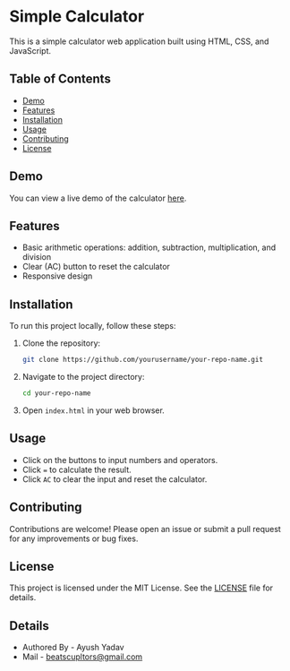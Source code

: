 # Simple Calculator

This is a simple calculator web application built using HTML, CSS, and JavaScript.

## Table of Contents

- [Demo](#demo)
- [Features](#features)
- [Installation](#installation)
- [Usage](#usage)
- [Contributing](#contributing)
- [License](#license)

## Demo

You can view a live demo of the calculator [here](https://yourusername.github.io/your-repo-name).

## Features

- Basic arithmetic operations: addition, subtraction, multiplication, and division
- Clear (AC) button to reset the calculator
- Responsive design

## Installation

To run this project locally, follow these steps:

1. Clone the repository:
    ```sh
    git clone https://github.com/yourusername/your-repo-name.git
    ```
2. Navigate to the project directory:
    ```sh
    cd your-repo-name
    ```
3. Open `index.html` in your web browser.

## Usage

- Click on the buttons to input numbers and operators.
- Click `=` to calculate the result.
- Click `AC` to clear the input and reset the calculator.

## Contributing

Contributions are welcome! Please open an issue or submit a pull request for any improvements or bug fixes.

## License

This project is licensed under the MIT License. See the [LICENSE](LICENSE) file for details.

## Details

- Authored By - Ayush Yadav
- Mail - beatscupltors@gmail.com

